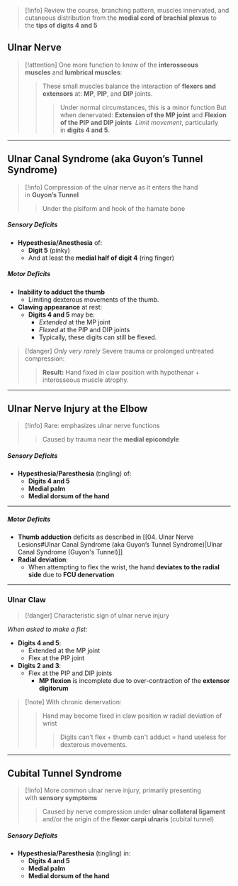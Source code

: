 > [!info] Review the course, branching pattern, muscles innervated, and cutaneous distribution from the **medial cord of brachial plexus** to the **tips of digits 4 and 5**
## Ulnar Nerve
> [!attention] One more function to know of the **interosseous muscles** and **lumbrical muscles**:
> > These small muscles balance the interaction of **flexors and extensors** at:
> > **MP**, **PIP**, and **DIP** joints.
> > > Under normal circumstances, this is a minor function
> > > But when denervated:
> > > **Extension of the MP joint** and **Flexion of the PIP and DIP joints** 
> > > *Limit movement*, particularly in **digits 4 and 5**.

---

## Ulnar Canal Syndrome (aka Guyon’s Tunnel Syndrome)
> [!info] Compression of the ulnar nerve as it enters the hand in **Guyon’s Tunnel**
> >Under the pisiform and hook of the hamate bone
##### Sensory Deficits
- **Hypesthesia/Anesthesia** of:
    - **Digit 5** (pinky)
    - And at least the **medial half of digit 4** (ring finger)

##### Motor Deficits
- **Inability to adduct the thumb**
	- Limiting dexterous movements of the thumb.
- **Clawing appearance** at rest:
    - **Digits 4 and 5** may be:
	    - *Extended* at the MP joint
	    - *Flexed* at the PIP and DIP joints
	    - Typically, these digits can still be flexed.

> [!danger] *Only very rarely* Severe trauma or prolonged untreated compression:
> > **Result:** Hand fixed in claw position with hypothenar + interosseous muscle atrophy.

---

## Ulnar Nerve Injury at the Elbow
> [!info] Rare: emphasizes ulnar nerve functions
> >Caused by trauma near the **medial epicondyle**
##### Sensory Deficits
- **Hypesthesia/Paresthesia** (tingling) of:
    - **Digits 4 and 5**
    - **Medial palm**
    - **Medial dorsum of the hand**
---

##### Motor Deficits
- **Thumb adduction** deficits as described in [[04. Ulnar Nerve Lesions#Ulnar Canal Syndrome (aka Guyon’s Tunnel Syndrome)|Ulnar Canal Syndrome (Guyon's Tunnel)]]
- **Radial deviation**:
    - When attempting to flex the wrist, the hand **deviates to the radial side** due to **FCU denervation**
---

### Ulnar Claw
> [!danger] Characteristic sign of ulnar nerve injury

*When asked to make a fist:*
- **Digits 4 and 5**:
	- Extended at the MP joint
	- Flex at the PIP joint
- **Digits 2 and 3**:
	- Flex at the PIP and DIP joints
		- **MP flexion** is incomplete due to over-contraction of the **extensor digitorum**

> [!note] With chronic denervation:
> > Hand may become fixed in claw position w radial deviation of wrist
> > > Digits can't flex + thumb can't adduct = hand useless for dexterous movements.

---

## Cubital Tunnel Syndrome
> [!info] More common ulnar nerve injury, primarily presenting with **sensory symptoms**
> > Caused by nerve compression under **ulnar collateral ligament** and/or the origin of the **flexor carpi ulnaris** (cubital tunnel)
##### Sensory Deficits
- **Hypesthesia/Paresthesia** (tingling) in:
    - **Digits 4 and 5**
    - **Medial palm**
    - **Medial dorsum of the hand**